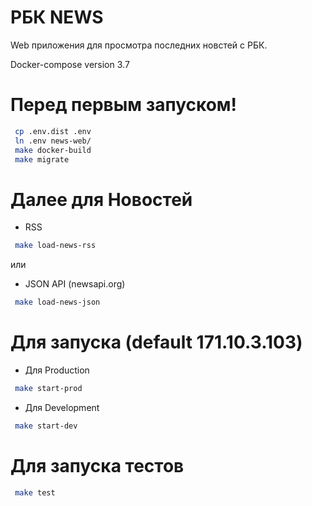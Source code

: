 # РБК NEWS
Web приложения для просмотра последних новстей с РБК.

Docker-compose version 3.7

# Перед первым запуском!
```sh
 cp .env.dist .env
 ln .env news-web/
 make docker-build
 make migrate
```
# Далее для Новостей
- RSS
```sh
 make load-news-rss
```
или
- JSON API (newsapi.org)
```sh
 make load-news-json
```

# Для запуска (default 171.10.3.103)
 - Для Production
```sh
 make start-prod
```
- Для Development
```sh
 make start-dev
```
# Для запуска тестов
```sh
 make test
```